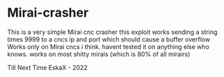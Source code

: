 # Mirai-crasher


This is a very simple Mirai cnc crasher
this exploit works sending a string times 9999 to a cncs ip and port which should cause a buffer overflow
Works only on Mirai cncs i think. havent tested it on anything else who knows. 
works on most shitty mirais (which is 80% of all mirairs)

Till Next Time 
EskaX - 2022
